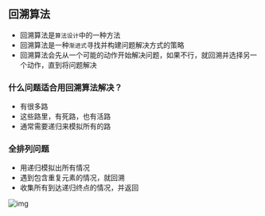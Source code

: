 ## 回溯算法

- 回溯算法是`算法设计`中的一种方法
- 回溯算法是一种`渐进式`寻找并构建问题解决方式的策略
- 回溯算法会先从一个可能的动作开始解决问题，如果不行，就回溯并选择另一个动作，直到将问题解决



### 什么问题适合用回溯算法解决？

- 有很多路
- 这些路里，有死路，也有活路
- 通常需要递归来模拟所有的路



### 全排列问题

- 用递归模拟出所有情况
- 遇到包含重复元素的情况，就回溯
- 收集所有到达递归终点的情况，并返回

![img](https://cdn.nlark.com/yuque/0/2021/png/263975/1633669558194-f5e2cc63-38c0-400c-945f-927f357fec4b.png)